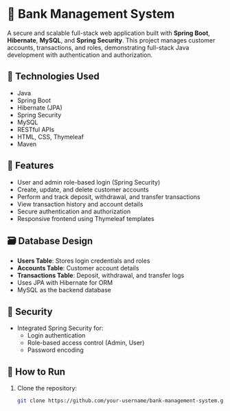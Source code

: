 # 🏦 Bank Management System

A secure and scalable full-stack web application built with **Spring Boot**, **Hibernate**, **MySQL**, and **Spring Security**. This project manages customer accounts, transactions, and roles, demonstrating full-stack Java development with authentication and authorization.

## 🚀 Technologies Used

- Java
- Spring Boot
- Hibernate (JPA)
- Spring Security
- MySQL
- RESTful APIs
- HTML, CSS, Thymeleaf
- Maven

## 📂 Features

- User and admin role-based login (Spring Security)
- Create, update, and delete customer accounts
- Perform and track deposit, withdrawal, and transfer transactions
- View transaction history and account details
- Secure authentication and authorization
- Responsive frontend using Thymeleaf templates

## 🗃️ Database Design

- **Users Table**: Stores login credentials and roles
- **Accounts Table**: Customer account details
- **Transactions Table**: Deposit, withdrawal, and transfer logs
- Uses JPA with Hibernate for ORM
- MySQL as the backend database

## 🔐 Security

- Integrated Spring Security for:
  - Login authentication
  - Role-based access control (Admin, User)
  - Password encoding

## 🔧 How to Run

1. Clone the repository:
   ```bash
   git clone https://github.com/your-username/bank-management-system.git
